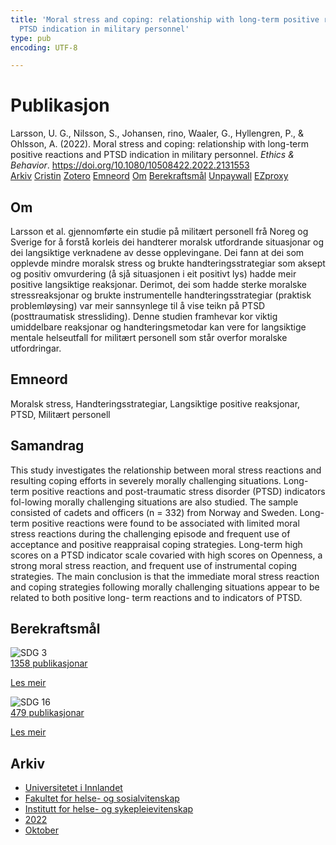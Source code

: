 ```yaml
---
title: 'Moral stress and coping: relationship with long-term positive reactions and
  PTSD indication in military personnel'
type: pub
encoding: UTF-8

---
```

<h1>Publikasjon</h1>
<article id="csl-bib-container-S8TRPJLK" class="csl-bib-container">
  <div class="csl-bib-body"> <div class="csl-entry">Larsson, U. G., Nilsson, S., Johansen, rino, Waaler, G., Hyllengren, P., &#38; Ohlsson, A. (2022). Moral stress and coping: relationship with long-term positive reactions and PTSD indication in military personnel. <i>Ethics &#38; Behavior</i>. <a href="https://doi.org/10.1080/10508422.2022.2131553">https://doi.org/10.1080/10508422.2022.2131553</a></div> </div>
  <div class="csl-bib-buttons">
    <a href="#taxonomy-article-S8TRPJLK" alt="archive" class="csl-bib-button">Arkiv</a>
    <a href="https://app.cristin.no/results/show.jsf?id=2063029" alt="Cristin" class="csl-bib-button">Cristin</a>
    <a href="http://zotero.org/groups/5881554/items/S8TRPJLK" alt="Zotero" class="csl-bib-button">Zotero</a>
    <a href="#keywords-article-S8TRPJLK" alt="keywords" class="csl-bib-button">Emneord</a>
    <a href="#about-article-S8TRPJLK" alt="about_pub" class="csl-bib-button">Om</a>
    <a href="#sdg-article-S8TRPJLK" alt="sdg" class="csl-bib-button">Berekraftsmål</a>
    <a href="https://doi.org/10.1080/10508422.2022.2131553" alt="Unpaywall" class="csl-bib-button">Unpaywall</a>
    <a href="https://doi.org/10.1080/10508422.2022.2131553" alt="EZproxy" class="csl-bib-button">EZproxy</a>
  </div>
  <div id="csl-bib-meta-container-S8TRPJLK"></div>
</article>
<div id="csl-bib-meta-S8TRPJLK" class="csl-bib-meta">
  <article id="about-article-S8TRPJLK" class="about_pub-article">
    <h1>Om</h1>
    Larsson et al. gjennomførte ein studie på militært personell frå Noreg og Sverige for å forstå korleis dei handterer moralsk utfordrande situasjonar og dei langsiktige verknadene av desse opplevingane. Dei fann at dei som opplevde mindre moralsk stress og brukte handteringsstrategiar som aksept og positiv omvurdering (å sjå situasjonen i eit positivt lys) hadde meir positive langsiktige reaksjonar. Derimot, dei som hadde sterke moralske stressreaksjonar og brukte instrumentelle handteringsstrategiar (praktisk problemløysing) var meir sannsynlege til å vise teikn på PTSD (posttraumatisk stressliding). Denne studien framhevar kor viktig umiddelbare reaksjonar og handteringsmetodar kan vere for langsiktige mentale helseutfall for militært personell som står overfor moralske utfordringar.
  </article>
  <article id="keywords-article-S8TRPJLK" class="keywords-article">
    <h1>Emneord</h1>
    Moralsk stress, Handteringsstrategiar, Langsiktige positive reaksjonar, PTSD, Militært personell
  </article>
  <article id="abstract-article-S8TRPJLK" class="abstract-article">
    <h1>Samandrag</h1>
    This study investigates the relationship between moral stress reactions and resulting coping efforts in severely morally challenging situations. Long-term positive reactions and post-traumatic stress disorder (PTSD) indicators fol-lowing morally challenging situations are also studied. The sample consisted of cadets and officers (n = 332) from Norway and Sweden. Long-term positive reactions were found to be associated with limited moral stress reactions during the challenging episode and frequent use of acceptance and positive reappraisal coping strategies. Long-term high scores on a PTSD indicator scale covaried with high scores on Openness, a strong moral stress reaction, and frequent use of instrumental coping strategies. The main conclusion is that the immediate moral stress reaction and coping strategies following morally challenging situations appear to be related to both positive long- term reactions and to indicators of PTSD.
  </article>
  <article id="sdg-article-S8TRPJLK" class="sdg-article">
    <h1>Berekraftsmål</h1>
    <div class="sdg-container"><div id="sdg3" class="sdg">
        <img src="{{< params subfolder >}}images/sdg/sdg03_nn.png" class="image" alt="SDG 3">
        <div class="sdg-overlay">
          <a href="{{< params subfolder >}}nn/archive/?sdg=3#archive" class="sdg-publication-count"><span>1358</span> publikasjonar</a>
          <p><a href="https://fn.no/om-fn/fns-baerekraftsmaal/god-helse-og-livskvalitet?lang=nno-NO" class="sdg-read-more">Les meir</a></p>
        </div>
      </div> <div id="sdg16" class="sdg">
        <img src="{{< params subfolder >}}images/sdg/sdg16_nn.png" class="image" alt="SDG 16">
        <div class="sdg-overlay">
          <a href="{{< params subfolder >}}nn/archive/?sdg=16#archive" class="sdg-publication-count"><span>479</span> publikasjonar</a>
          <p><a href="https://fn.no/om-fn/fns-baerekraftsmaal/fred-rettferdighet-og-velfungerende-institusjoner?lang=nno-NO" class="sdg-read-more">Les meir</a></p>
        </div>
      </div></div>
  </article>
  <article id="taxonomy-article-S8TRPJLK" class="taxonomy-article">
    <h1>Arkiv</h1>
    <ul>
      <li><a href="{{< params subfolder >}}nn/archive/?key=3DCRN523">Universitetet i Innlandet</a></li>
      <li><a href="{{< params subfolder >}}nn/archive/?key=IDKFS3MX">Fakultet for helse- og sosialvitenskap</a></li>
      <li><a href="{{< params subfolder >}}nn/archive/?key=GTV4ECMZ">Institutt for helse- og sykepleievitenskap</a></li>
      <li><a href="{{< params subfolder >}}nn/archive/?key=558P36BB">2022</a></li>
      <li><a href="{{< params subfolder >}}nn/archive/?key=F8MJA35V">Oktober</a></li>
    </ul>
  </article>
</div>
